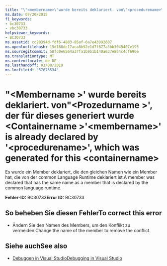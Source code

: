 ```yaml
---
title: "\"<membername>\"wurde bereits deklariert. von\"<procedurename>\", die für dieses generiert wurde <containername>"
ms.date: 07/20/2015
f1_keywords:
- bc30733
- vbc30733
helpviewer_keywords:
- BC30733
ms.assetid: cc28394d-fdf6-4883-85af-6a7e43992607
ms.openlocfilehash: 15d188dc17aca8b92e1d7f677a3bb3045407e195
ms.sourcegitcommit: 58fc0e6564a37fa1b9b1b140a637e864c4cf696e
ms.translationtype: MT
ms.contentlocale: de-DE
ms.lasthandoff: 03/08/2019
ms.locfileid: "57673534"
---
```

# <a name="membername-is-already-declared-by-procedurename-which-was-generated-for-this-containername"></a><span data-ttu-id="209c4-102">"\<Membername >' wurde bereits deklariert. von"\<Prozedurname >', der für dieses generiert wurde \<Containername ></span><span class="sxs-lookup"><span data-stu-id="209c4-102">'\<membername>' is already declared by '\<procedurename>', which was generated for this \<containername></span></span>

<span data-ttu-id="209c4-103">Es wurde ein Member deklariert, die den gleichen Namen wie ein Member hat, die von der common Language Runtime deklariert ist.</span><span class="sxs-lookup"><span data-stu-id="209c4-103">A member was declared that has the same name as a member that is declared by the common language runtime.</span></span>

<span data-ttu-id="209c4-104">**Fehler-ID:** BC30733</span><span class="sxs-lookup"><span data-stu-id="209c4-104">**Error ID:** BC30733</span></span>

## <a name="to-correct-this-error"></a><span data-ttu-id="209c4-105">So beheben Sie diesen Fehler</span><span class="sxs-lookup"><span data-stu-id="209c4-105">To correct this error</span></span>

- <span data-ttu-id="209c4-106">Ändern Sie den Namen des Members, um den Konflikt zu vermeiden.</span><span class="sxs-lookup"><span data-stu-id="209c4-106">Change the name of the member to remove the conflict.</span></span>

## <a name="see-also"></a><span data-ttu-id="209c4-107">Siehe auch</span><span class="sxs-lookup"><span data-stu-id="209c4-107">See also</span></span>

- [<span data-ttu-id="209c4-108">Debuggen in Visual Studio</span><span class="sxs-lookup"><span data-stu-id="209c4-108">Debugging in Visual Studio</span></span>](/visualstudio/debugger/debugging-in-visual-studio)
